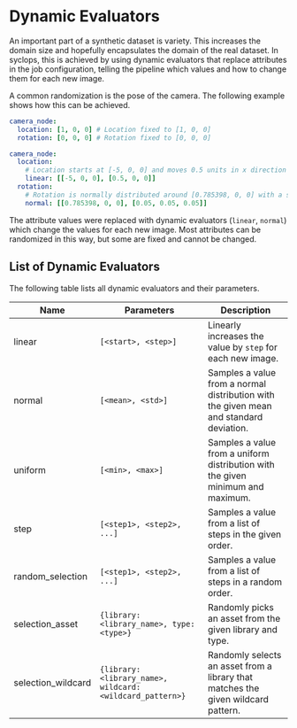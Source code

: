 # Dynamic Evaluators

An important part of a synthetic dataset is variety. This increases the domain size and hopefully encapsulates the domain of the real dataset.
In syclops, this is achieved by using dynamic evaluators that replace attributes in the job configuration, telling the pipeline which values and how to change them for each new image.

A common randomization is the pose of the camera. The following example shows how this can be achieved.

```yaml title="Fixed camera pose"
camera_node:
  location: [1, 0, 0] # Location fixed to [1, 0, 0]
  rotation: [0, 0, 0] # Rotation fixed to [0, 0, 0]
```

```yaml title="Random camera pose"
camera_node:
  location:
    # Location starts at [-5, 0, 0] and moves 0.5 units in x direction per step
    linear: [[-5, 0, 0], [0.5, 0, 0]]
  rotation:
    # Rotation is normally distributed around [0.785398, 0, 0] with a standard deviation of [0.05, 0.05, 0.05]
    normal: [[0.785398, 0, 0], [0.05, 0.05, 0.05]] 
```

The attribute values were replaced with dynamic evaluators (```linear```, ```normal```) which change the values for each new image.
Most attributes can be randomized in this way, but some are fixed and cannot be changed.

## List of Dynamic Evaluators

The following table lists all dynamic evaluators and their parameters.

| Name | Parameters | Description |
| --- | --- | --- |
| linear | ```[<start>, <step>]``` | Linearly increases the value by ```step``` for each new image. |
| normal | ```[<mean>, <std>]``` | Samples a value from a normal distribution with the given mean and standard deviation. |
| uniform | ```[<min>, <max>]``` | Samples a value from a uniform distribution with the given minimum and maximum. |
| step | ```[<step1>, <step2>, ...]``` | Samples a value from a list of steps in the given order. |
| random_selection | ```[<step1>, <step2>, ...]``` | Samples a value from a list of steps in a random order. |
| selection_asset | ```{library: <library_name>, type: <type>} ``` | Randomly picks an asset from the given library and type. |
| selection_wildcard | ```{library: <library_name>, wildcard: <wildcard_pattern>}``` | Randomly selects an asset from a library that matches the given wildcard pattern. |
